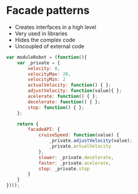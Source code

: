 # Facade patterns

- Creates interfaces in a high level
- Very used in libraries
- Hides the complex code
- Uncoupled of external code

```javascript
var moduleRobot = (function(){
    var _private = {
        velocity: 0,
        velocityMax: 20,
        velocityMin: 2
        actualVelocity: function() { };
        adjustVelocity: function(value){ };
        acelerate: function() { };
        decelerate: function() { };
        stop: function() { };
    };

    return {
        facadeAPI: {
            cruiseSpeed: function(value) {
                _private.adjustVelocity(value);
                _private.actualVelocity
            },
            slower: _private.decelerate,
            faster: _private.acelerate,
            stop: _private.stop
        }
    }
})();
```